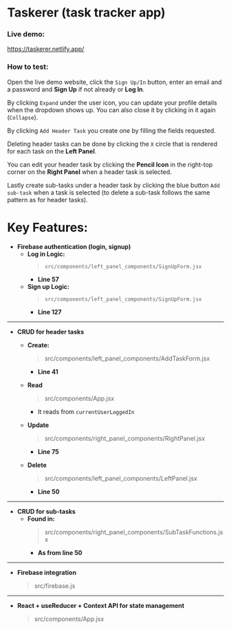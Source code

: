 # Taskerer (task tracker app)

### Live demo:
https://taskerer.netlify.app/

### How to test:
Open the live demo website, click the `Sign Up/In` button, enter an email and a password and **Sign Up** if not already or **Log In**.

By clicking `Expand` under the user icon, you can update your profile details when the dropdown shows up. You can also close it by clicking in it again (`Collapse`).

By clicking `Add Header Task` you create one by filling the fields requested.

Deleting header tasks can be done by clicking the `X` circle that is rendered for each task on the **Left Panel**.

You can edit your header task by clicking the **Pencil Icon** in the right-top corner on the **Right Panel** when a header task is selected.

Lastly create sub-tasks under a header task by clicking the blue button `Add sub-task` when a task is selected (to delete a sub-task follows the same pattern as for header tasks).


# Key Features:

- **Firebase authentication (login, signup)**
  - **Log in Logic:**
    > `src/components/left_panel_components/SignUpForm.jsx`
      - **Line 57**
  - **Sign up Logic:** 
    >`src/components/left_panel_components/SignUpForm.jsx`
      - **Line 127**

---

- **CRUD for header tasks**
  - **Create:**
      > src/components/left_panel_components/AddTaskForm.jsx
      - **Line 41**
  - **Read**
      > src/components/App.jsx
      - It reads from `currentUserLoggedIn`

  - **Update**
      > src/components/right_panel_components/RightPanel.jsx
      - **Line 75**

  - **Delete**
      > src/components/left_panel_components/LeftPanel.jsx
      - **Line 50**
---

- **CRUD for sub-tasks**
  - **Found in:**
    > src/components/right_panel_components/SubTaskFunctions.jsx
      - **As from line 50**

---

- **Firebase integration**
    > src/firebase.js

---

- **React + useReducer + Context API for state management**
    > src/components/App.jsx

    
